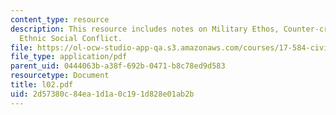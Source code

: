 ```yaml
---
content_type: resource
description: This resource includes notes on Military Ethos, Counter-critique, and
  Ethnic Social Conflict.
file: https://ol-ocw-studio-app-qa.s3.amazonaws.com/courses/17-584-civil-military-relations-spring-2003/2d57380c84ea1d1a0c191d828e01ab2b_l02.pdf
file_type: application/pdf
parent_uid: 0444063b-a38f-692b-0471-b8c78ed9d583
resourcetype: Document
title: l02.pdf
uid: 2d57380c-84ea-1d1a-0c19-1d828e01ab2b
---
```

